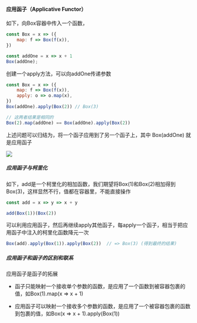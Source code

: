 #### 应用函子（Applicative Functor）

如下，向Box容器中传入一个函数，

```js
const Box = x => ({
    map: f => Box(f(x)),
})

const addOne = x => x + 1
Box(addOne);
```

创建一个apply方法，可以向addOne传递参数

```js
const Box = x => ({
    map: f => Box(f(x)),
    apply: o => o.map(x),
})
Box(addOne).apply(Box(2)) // Box(3)

// 这两者结果是相同的
Box(2).map(addOne) == Box(addOne).apply(Box(2))
```

上述问题可以归结为，将一个函子应用到了另一个函子上，其中 Box(addOne) 就是应用函子

![](https://p3-juejin.byteimg.com/tos-cn-i-k3u1fbpfcp/7e7e69eaece849a1aa24163e3d50bb72~tplv-k3u1fbpfcp-watermark.awebp)

##### 应用函子与柯里化

如下，add是一个柯里化的相加函数，我们期望将Box(1)和Box(2)相加得到Box(3)，这样显然不行，值都在容器里，不能直接操作

```js
const add = x => y => x + y

add(Box(1))(Box(2))
```

可以利用应用函子，然后再继续apply其他函子，每apply一个函子，相当于把应用函子中注入的柯里化函数降元一次

```js
Box(add).apply(Box(1)).apply(Box(2))  // => Box(3) (得到最终的结果)
```

##### 应用函子和函子的区别和联系

应用函子是函子的拓展

- 函子只能映射一个接收单个参数的函数，是应用了一个函数到被容器包裹的值，如Box(1).map(x => x + 1)

- 应用函子可以映射一个接收多个参数的函数，是应用了一个被容器包裹的函数到包裹的值，如Box(x => x + 1).apply(Box(1))